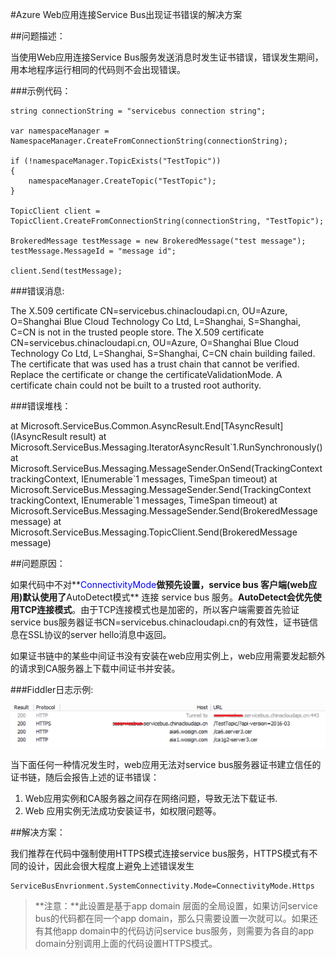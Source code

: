 #Azure Web应用连接Service Bus出现证书错误的解决方案
 


##问题描述：

当使用Web应用连接Service Bus服务发送消息时发生证书错误，错误发生期间，用本地程序运行相同的代码则不会出现错误。

###示例代码：
 
    string connectionString = "servicebus connection string";
    
    var namespaceManager = NamespaceManager.CreateFromConnectionString(connectionString);
    
    if (!namespaceManager.TopicExists("TestTopic"))
    {
        namespaceManager.CreateTopic("TestTopic");
    }
    
    TopicClient client = TopicClient.CreateFromConnectionString(connectionString, "TestTopic");
    
    BrokeredMessage testMessage = new BrokeredMessage("test message");
    testMessage.MessageId = "message id";
    
    client.Send(testMessage);

###错误消息:

The X.509 certificate CN=servicebus.chinacloudapi.cn, OU=Azure, O=Shanghai Blue Cloud Technology Co Ltd, L=Shanghai, S=Shanghai, C=CN is not in the trusted people store. The X.509 certificate CN=servicebus.chinacloudapi.cn, OU=Azure, O=Shanghai Blue Cloud Technology Co Ltd, L=Shanghai, S=Shanghai, C=CN chain building failed. The certificate that was used has a trust chain that cannot be verified. Replace the certificate or change the certificateValidationMode. A certificate chain could not be built to a trusted root authority.

###错误堆栈：

at Microsoft.ServiceBus.Common.AsyncResult.End[TAsyncResult](IAsyncResult result)
at Microsoft.ServiceBus.Messaging.IteratorAsyncResult\`1.RunSynchronously()
at Microsoft.ServiceBus.Messaging.MessageSender.OnSend(TrackingContext trackingContext, IEnumerable\`1 messages, TimeSpan timeout)
at Microsoft.ServiceBus.Messaging.MessageSender.Send(TrackingContext trackingContext, IEnumerable`1 messages, TimeSpan timeout)
at Microsoft.ServiceBus.Messaging.MessageSender.Send(BrokeredMessage message)
at Microsoft.ServiceBus.Messaging.TopicClient.Send(BrokeredMessage message)

##问题原因：


如果代码中不对**<font color=blue>ConnectivityMode</font>**做预先设置，service bus 客户端(web应用)默认使用了**AutoDetect模式** 连接 service bus 服务。**AutoDetect会优先使用TCP连接模式**。由于TCP连接模式也是加密的，所以客户端需要首先验证service bus服务器证书CN=servicebus.chinacloudapi.cn的有效性，证书链信息在SSL协议的server hello消息中返回。

如果证书链中的某些中间证书没有安装在web应用实例上，web应用需要发起额外的请求到CA服务器上下载中间证书并安装。
 
###Fiddler日志示例:

![Fiddler-log](media/aog-service-bus-troubleshoot-certificate-error/Fiddler-log.png "Fiddler-log")

当下面任何一种情况发生时，web应用无法对service bus服务器证书建立信任的证书链，随后会报告上述的证书错误：

1. Web应用实例和CA服务器之间存在网络问题，导致无法下载证书.
2. Web 应用实例无法成功安装证书，如权限问题等。


##解决方案：

我们推荐在代码中强制使用HTTPS模式连接service bus服务，HTTPS模式有不同的设计，因此会很大程度上避免上述错误发生

	ServiceBusEnvrionment.SystemConnectivity.Mode=ConnectivityMode.Https

>**注意：**此设置是基于app domain 层面的全局设置，如果访问service bus的代码都在同一个app domain，那么只需要设置一次就可以。如果还有其他app domain中的代码访问service bus服务，则需要为各自的app domain分别调用上面的代码设置HTTPS模式。





